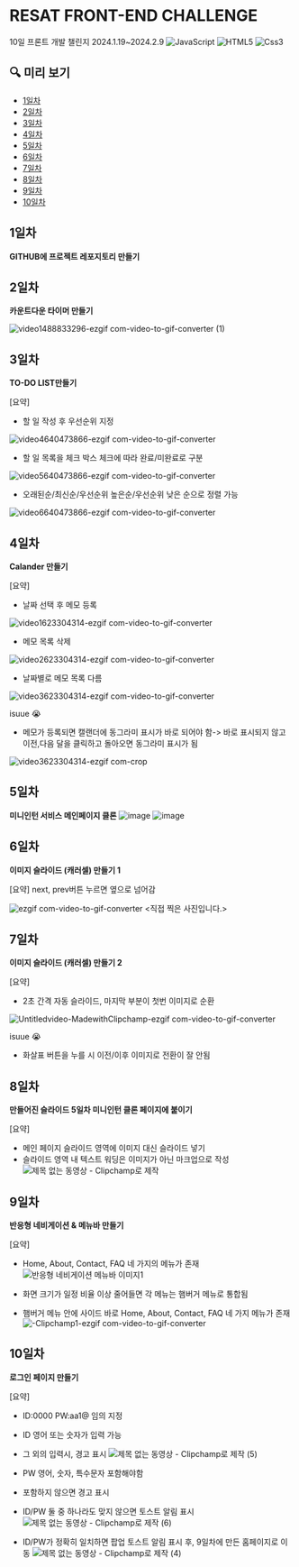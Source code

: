 # RESAT FRONT-END CHALLENGE

10일 프론트 개발 챌린지 2024.1.19~2024.2.9
 ![JavaScript](https://img.shields.io/badge/Javascript-F7DF1E?style=flat-square&logo=Javascript&logoColor=black)
 ![HTML5](https://img.shields.io/badge/HTML5-E34F26?style=flat-square&logo=HTML5&logoColor=white)
 ![Css3](https://img.shields.io/badge/CSS3-1572B6?style=flat-square&logo=CSS3&logoColor=white)

## 🔍 미리 보기
- [1일차](#1일차)
- [2일차](#2일차)
- [3일차](#3일차)
- [4일차](#4일차)
- [5일차](#5일차)
- [6일차](#6일차)
- [7일차](#7일차)
- [8일차](#8일차)
- [9일차](#9일차)
- [10일차](#10일차)

## 1일차
**GITHUB에 프로젝트 레포지토리 만들기**

## 2일차
**카운트다운 타이머 만들기**

![video1488833296-ezgif com-video-to-gif-converter (1)](https://github.com/SeungHuiHan/RESAT_Front/assets/98226400/1033d0d7-da9d-4b19-a0a2-184536c02e65)

## 3일차
**TO-DO LIST만들기**

[요약]
- 할 일 작성 후 우선순위 지정
  
 ![video4640473866-ezgif com-video-to-gif-converter](https://github.com/SeungHuiHan/RESAT_Front/assets/98226400/4c34b185-8ead-4088-91db-53b5917c6a32)

- 할 일 목록을 체크 박스 체크에 따라 완료/미완료로 구분
  
 ![video5640473866-ezgif com-video-to-gif-converter](https://github.com/SeungHuiHan/RESAT_Front/assets/98226400/4a731605-e533-424c-835f-137fe42a204e)

- 오래된순/최신순/우선순위 높은순/우선순위 낮은 순으로 정렬 가능
  
 ![video6640473866-ezgif com-video-to-gif-converter](https://github.com/SeungHuiHan/RESAT_Front/assets/98226400/44889135-75ba-4c2e-b4f6-f6b79e46d23e)


## 4일차
**Calander 만들기**

[요약]
- 날짜 선택 후 메모 등록

![video1623304314-ezgif com-video-to-gif-converter](https://github.com/SeungHuiHan/RESAT_Front/assets/98226400/b7e1b413-65f4-488c-80b1-88d920b1627d)

- 메모 목록 삭제

![video2623304314-ezgif com-video-to-gif-converter](https://github.com/SeungHuiHan/RESAT_Front/assets/98226400/adce124a-d688-45e6-bf01-582d59f6f79e)

-  날짜별로 메모 목록 다름

![video3623304314-ezgif com-video-to-gif-converter](https://github.com/SeungHuiHan/RESAT_Front/assets/98226400/413f9e9a-0b97-4a95-8210-a42adc21a347)

isuue :sob:

- 메모가 등록되면 캘랜더에 동그라미 표시가 바로 되어야 함-> 바로 표시되지 않고 이전,다음 달을 클릭하고 돌아오면 동그라미 표시가 됨

![video3623304314-ezgif com-crop](https://github.com/SeungHuiHan/RESAT_Front/assets/98226400/f2553bb1-60ee-4357-bf45-383f9ae86eef)

## 5일차

**미니인턴 서비스 메인페이지 클론**
![image](https://github.com/SeungHuiHan/RESAT_Front/assets/98226400/11ba4c00-ec88-42b8-9d17-0c08aad29bae)
![image](https://github.com/SeungHuiHan/RESAT_Front/assets/98226400/8681da85-b369-464d-9f02-a0e32dc8b968)



## 6일차
**이미지 슬라이드 (캐러셀) 만들기 1**

[요약] next, prev버튼 누르면 옆으로 넘어감

![ezgif com-video-to-gif-converter](https://github.com/SeungHuiHan/RESAT_Front/assets/98226400/8cc65bb0-16e6-4e99-a9bd-7f553ac1da3e)
<직접 찍은 사진입니다.>


## 7일차
**이미지 슬라이드 (캐러셀) 만들기 2**

[요약] 
- 2초 간격 자동 슬라이드, 마지막 부분이 첫번 이미지로 순환

![Untitledvideo-MadewithClipchamp-ezgif com-video-to-gif-converter](https://github.com/SeungHuiHan/RESAT_Front/assets/98226400/121bacda-d18a-45c9-95a5-790101adbb7b)

isuue :sob:
- 화살표 버튼을 누를 시 이전/이후 이미지로 전환이 잘 안됨
  
## 8일차
**만들어진 슬라이드 5일차 미니인턴 클론 페이지에 붙이기**

[요약]
- 메인 페이지 슬라이드 영역에 이미지 대신 슬라이드 넣기
- 슬라이드 영역 내 텍스트 워딩은 이미지가 아닌 마크업으로 작성
![제목 없는 동영상 - Clipchamp로 제작](https://github.com/SeungHuiHan/RESAT_Front/assets/98226400/d4e054dc-7e77-4de6-a8b7-0fb814d115db)


## 9일차
**반응형 네비게이션 & 메뉴바 만들기**

[요약]
-  Home, About, Contact, FAQ 네 가지의 메뉴가 존재
![반응형 네비게이션 메뉴바 이미지1](https://github.com/SeungHuiHan/RESAT_Front/assets/98226400/729f953f-cc3e-4e97-9aa3-12cdb9f186d0)

- 화면 크기가 일정 비율 이상 줄어들면 각 메뉴는 햄버거 메뉴로 통합됨
- 햄버거 메뉴 안에 사이드 바로 Home, About, Contact, FAQ 네 가지 메뉴가 존재
![-Clipchamp1-ezgif com-video-to-gif-converter](https://github.com/SeungHuiHan/RESAT_Front/assets/98226400/aff8e939-fe34-4c46-b310-b2c23a0cbd30)


## 10일차
**로그인 페이지 만들기**

[요약]
- ID:0000 PW:aa1@ 임의 지정
- ID 영어 또는 숫자가 입력 가능
- 그 외의 입력시, 경고 표시
![제목 없는 동영상 - Clipchamp로 제작 (5)](https://github.com/SeungHuiHan/RESAT_Front/assets/98226400/bcc76acf-093a-488c-a008-cfaba6845c6a)


- PW 영어, 숫자, 특수문자 포함해야함
- 포함하지 않으면 경고 표시
- ID/PW 둘 중 하나라도 맞지 않으면 토스트 알림 표시
![제목 없는 동영상 - Clipchamp로 제작 (6)](https://github.com/SeungHuiHan/RESAT_Front/assets/98226400/cab1d32c-d10f-4aa0-9497-e08123a2770f)


- ID/PW가 정확히 일치하면 팝업 토스트 알림 표시 후, 9일차에 만든 홈페이지로 이동
![제목 없는 동영상 - Clipchamp로 제작 (4)](https://github.com/SeungHuiHan/RESAT_Front/assets/98226400/1bb0232f-e813-4e08-b505-e340ab976c89)


